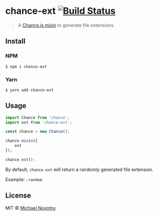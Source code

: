 # chance-ext [![Build Status](https://travis-ci.org/manovotny/chance-ext.svg?branch=master)](https://travis-ci.org/manovotny/chance-ext)

> A [Chance.js mixin](http://chancejs.com/#mixin) to generate file extensions.

## Install

### NPM

```
$ npm i chance-ext
```

### Yarn

```
$ yarn add chance-ext
```

## Usage

```js
import Chance from 'chance';
import ext from 'chance-ext';

const chance = new Chance();

chance.mixin({
    ext
});

chance.ext();
```

By default, `chance-ext` will return a randomly generated file extension.

Example: `.random`

## License

MIT © [Michael Novotny](http://manovotny.com)
